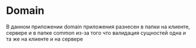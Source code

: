 # Domain

В данном приложении domain приложения разнесен в папки на клиенте, сервере и в папке common из-за того что валидация сущностей одна и та же на клиенте и на сервере

